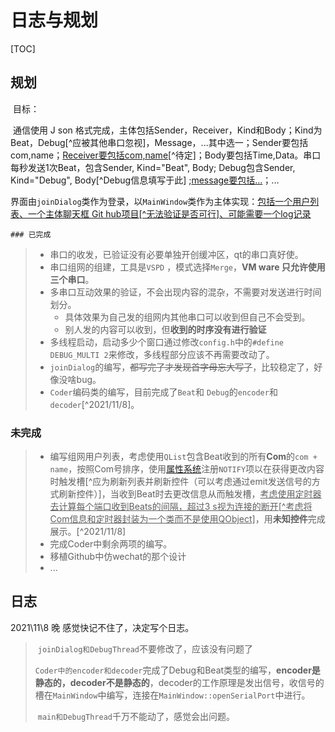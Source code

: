 # 日志与规划

[TOC]



## 规划  

​	目标：

​	通信使用 J son 格式完成，主体包括Sender，Receiver，Kind和Body；Kind为Beat，Debug[^应被其他串口忽视]，Message，...其中选一；Sender要包括com,name；<u>Receiver要包括com,name</u>[^待定]；Body要包括Time,Data。串口每秒发送1次Beat，包含Sender, Kind="Beat", Body; Debug包含Sender, Kind="Debug", Body[^Debug信息填写于此] ;<u>message要包括...</u>；...

​	界面由````joinDialog````类作为登录，以`MainWindow`类作为主体实现：<u>包括一个用户列表、一个主体聊天框 [Git hub项目](https://github.com/SunYvming/Demo_MessageChat_Qt)[^无法验证是否可行]、可能需要一个log记录</u>

	### 已完成

> + 串口的收发，已验证没有必要单独开创缓冲区，qt的串口真好使。
> + 串口组网的组建，工具是``VSPD`` ，模式选择``Merge``，**VM ware 只允许使用三个串口**。
> + 多串口互动效果的验证，不会出现内容的混杂，不需要对发送进行时间划分。
>   + 具体效果为自己发的组网内其他串口可以收到但自己不会受到。
>   + 别人发的内容可以收到，但**收到的时序没有进行验证**
> + 多线程启动，启动多少个窗口通过修改``config.h``中的``#define DEBUG_MULTI 2``来修改，多线程部分应该不再需要改动了。
> + ``joinDialog``的编写，~~都写完了才发现首字母忘大写了~~，比较稳定了，好像没啥bug。
> + ``Coder``编码类的编写，目前完成了``Beat``和 ``Debug``的``encoder``和``decoder``[^2021/11/8]。

### 未完成

> + 编写组网用户列表，考虑使用``QList``包含Beat收到的所有**Com**的``com + name``，按照Com号排序，使用[属性系统](https://qtguide.ustclug.org/)注册``NOTIFY``项以在获得更改内容时触发槽[^应为刷新列表并刷新控件（可以考虑通过emit发送信号的方式刷新控件）]，当收到Beat时去更改信息从而触发槽，<u>考虑使用定时器去计算每个端口收到Beats的间隔，超过3 s视为连接的断开[^考虑将Com信息和定时器封装为一个类而不是使用QObject]</u>，用**未知控件**完成展示。[^2021/11/8]
> + 完成Coder中剩余两项的编写。
> + 移植Github中仿wechat的那个设计
> + ...



## 日志

2021\11\8 晚 感觉快记不住了，决定写个日志。

> ​	``joinDialog和DebugThread``不要修改了，应该没有问题了
>
> ​	``Coder中的encoder和decoder``完成了Debug和Beat类型的编写，**encoder是静态的，decoder不是静态的**，decoder的工作原理是发出信号，收信号的槽在``MainWindow``中编写，连接在``MainWindow::openSerialPort``中进行。
>
> ​	``main和DebugThread``千万不能动了，感觉会出问题。
>
> 
